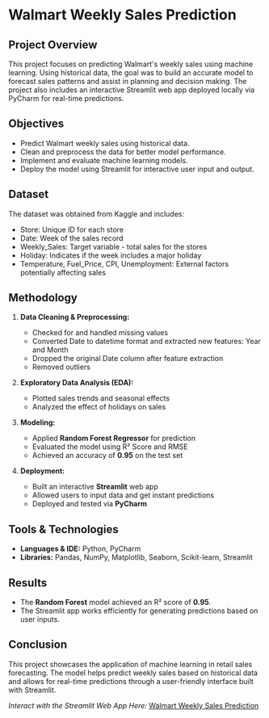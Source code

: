 # Walmart Weekly Sales Prediction

## Project Overview
This project focuses on predicting Walmart's weekly sales using machine learning. Using historical data, the goal was to build an accurate model to forecast sales patterns and assist in planning and decision making. The project also includes an interactive Streamlit web app deployed locally via PyCharm for real-time predictions.

## Objectives
- Predict Walmart weekly sales using historical data.
- Clean and preprocess the data for better model performance.
- Implement and evaluate machine learning models.
- Deploy the model using Streamlit for interactive user input and output.

## Dataset
The dataset was obtained from Kaggle and includes:
- Store: Unique ID for each store
- Date: Week of the sales record
- Weekly_Sales: Target variable - total sales for the stores
- Holiday: Indicates if the week includes a major holiday
- Temperature, Fuel_Price, CPI, Unemployment: External factors potentially affecting sales

## Methodology
1. **Data Cleaning & Preprocessing:**
   - Checked for and handled missing values
   - Converted Date to datetime format and extracted new features: Year and Month
   - Dropped the original Date column after feature extraction
   - Removed outliers

2. **Exploratory Data Analysis (EDA):**
   - Plotted sales trends and seasonal effects
   - Analyzed the effect of holidays on sales

3. **Modeling:**
   - Applied **Random Forest Regressor** for prediction
   - Evaluated the model using R² Score and RMSE
   - Achieved an accuracy of **0.95** on the test set

4. **Deployment:**
   - Built an interactive **Streamlit** web app
   - Allowed users to input data and get instant predictions
   - Deployed and tested via **PyCharm**

## Tools & Technologies
- **Languages & IDE:** Python, PyCharm
- **Libraries:** Pandas, NumPy, Matplotlib, Seaborn, Scikit-learn, Streamlit

## Results
- The **Random Forest** model achieved an R² score of **0.95**.
- The Streamlit app works efficiently for generating predictions based on user inputs.

## Conclusion
This project showcases the application of machine learning in retail sales forecasting. The model helps predict weekly sales based on historical data and allows for real-time predictions through a user-friendly interface built with Streamlit.




*Interact with the Streamlit Web App Here:* [Walmart Weekly Sales Prediction](https://walmart-weekly-sales-prediction-taku3g9yny7iymikoi6cfv.streamlit.app/)
